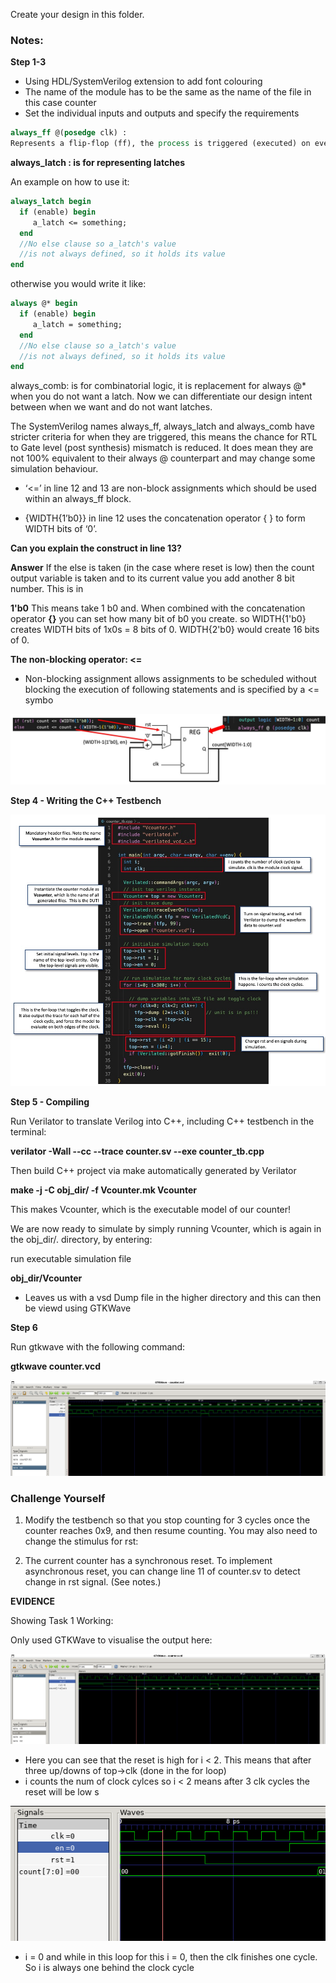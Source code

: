 Create your design in this folder.

### Notes:

**Step 1-3**

- Using HDL/SystemVerilog extension to add font colouring
- The name of the module has to be the same as the name of the file in this case counter
- Set the individual inputs and outputs and specify the requirements

```SystemVerilog
always_ff @(posedge clk) :
Represents a flip-flop (ff), the process is triggered (executed) on every positive edge of the clock. This replaces always @(posedge clk).
```
**always_latch : is for representing latches**

An example on how to use it:
```SystemVerilog
always_latch begin
  if (enable) begin
     a_latch <= something;
  end
  //No else clause so a_latch's value
  //is not always defined, so it holds its value
end
```

otherwise you would write it like:
```SystemVerilog
always @* begin
  if (enable) begin
     a_latch = something;
  end
  //No else clause so a_latch's value
  //is not always defined, so it holds its value
end
```

always_comb:
is for combinatorial logic, it is replacement for always @* when you do not want a latch. Now we can differentiate our design intent between when we want and do not want latches.

The SystemVerilog names always_ff, always_latch and always_comb have stricter criteria for when they are triggered, this means the chance for RTL to Gate level (post synthesis) mismatch is reduced. It does mean they are not 100% equivalent to their always @ counterpart and may change some simulation behaviour.


- ‘<=’ in line 12 and 13 are non-block assignments which should be used within an always_ff block.

- {WIDTH{1’b0}} in line 12 uses the concatenation operator { } to form WIDTH bits of ‘0’. 

**Can you explain the construct in line 13?**

**Answer**
If the else is taken (in the case where reset is low) then the count output variable is taken and to its current value you add another 8 bit number. This is in

**1'b0**
This means take 1 b0 and. When combined with the concatenation operator **{}** you can set how many bit of b0 you create. so WIDTH{1'b0} creates WIDTH bits of 1x0s = 8 bits of 0. WIDTH{2'b0} would create 16 bits of 0.

**The non-blocking operator: <=**
- Non-blocking assignment allows assignments to be scheduled without blocking the execution of following statements and is specified by a <= symbo

![SV Mapped to Counter Circuit](image.png)

**Step 4 - Writing the C++ Testbench**

![Setting Up the Counter Testbench](image-1.png)

**Step 5 - Compiling**


Run Verilator to translate Verilog into C++, including C++ testbench in the terminal:

**verilator -Wall --cc --trace counter.sv --exe counter_tb.cpp**

Then build C++ project via make automatically generated by Verilator

**make -j -C obj_dir/ -f Vcounter.mk Vcounter**

This makes Vcounter, which is the executable model of our counter!

We are now ready to simulate by simply running Vcounter, which is again in the obj_dir/. directory, by entering:

run executable simulation file

**obj_dir/Vcounter**
- Leaves us with a vsd Dump file in the higher directory and this can then be viewd using GTKWave

**Step 6**

Run gtkwave with the following command:

**gtkwave counter.vcd**

![Simulation on Gtkwave of counter.vcd](image-2.png)


### Challenge Yourself

1. Modify the testbench so that you stop counting for 3 cycles once the counter reaches 0x9, and then resume counting. You may also need to change the stimulus for rst:

2. The current counter has a synchronous reset. To implement asynchronous reset, you can change line 11 of counter.sv to detect change in rst signal. (See notes.)


**EVIDENCE**

Showing Task 1 Working:

Only used GTKWave to visualise the output here:

![wavesim_task1](image-3.png)

- Here you can see that the reset is high for i < 2. This means that after three up/downs of top->clk (done in the for loop)
- i counts the num of clock cylces so i < 2 means after 3 clk cycles the reset will be low
s

![whatonecycleis](image-4.png)

- i = 0 and while in this loop for this i = 0, then the clk finishes one cycle. So i is always one behind the clock cycle
